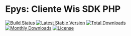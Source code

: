 
Epys: Cliente Wis SDK PHP
========================

[![Build Status](https://travis-ci.com/Epys/wis-php-sdk.svg?branch=master)](https://travis-ci.com/github/Epys/wis-php-sdk)
[![Latest Stable Version](https://poser.pugx.org/epys/wis-php-sdk/v/stable.svg)](https://packagist.org/packages/epys/wis-php-sdk)
[![Total Downloads](https://poser.pugx.org/epys/wis-php-sdk/downloads)](https://packagist.org/packages/epys/wis-php-sdk)
[![Monthly Downloads](https://poser.pugx.org/epys/wis-php-sdk/d/monthly)](https://packagist.org/packages/epys/wis-php-sdk)
[![License](https://poser.pugx.org/epys/wis-php-sdk/license)](https://packagist.org/packages/epys/wis-php-sdk)
